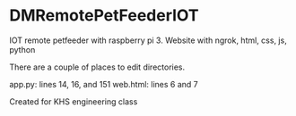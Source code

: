 # DMRemotePetFeederIOT
IOT remote petfeeder with raspberry pi 3. Website with ngrok, html, css, js, python

There are a couple of places to edit directories.

app.py: lines 14, 16, and 151                 web.html: lines 6 and 7


Created for KHS engineering class
